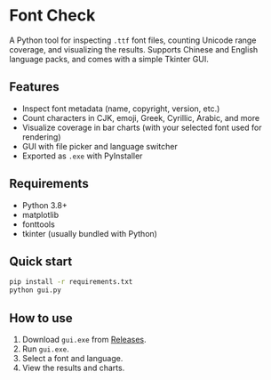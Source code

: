 # Font Check

A Python tool for inspecting `.ttf` font files, counting Unicode range coverage, and visualizing the results. Supports Chinese and English language packs, and comes with a simple Tkinter GUI.

## Features

- Inspect font metadata (name, copyright, version, etc.)
- Count characters in CJK, emoji, Greek, Cyrillic, Arabic, and more
- Visualize coverage in bar charts (with your selected font used for rendering)
- GUI with file picker and language switcher
- Exported as `.exe` with PyInstaller

## Requirements

- Python 3.8+
- matplotlib
- fonttools
- tkinter (usually bundled with Python)

## Quick start

```bash
pip install -r requirements.txt
python gui.py
```

## How to use

1. Download `gui.exe` from [Releases](https://github.com/Zhicheng-Gao/font_check/releases/download/main).
2. Run `gui.exe`.
3. Select a font and language.
4. View the results and charts.
